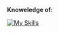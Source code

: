 **Knoweledge of:**

[![My Skills](https://skillicons.dev/icons?i=unity,blender,python,C++)](https://skillicons.dev)
